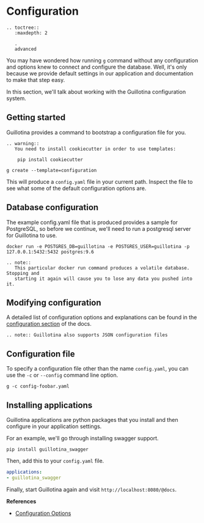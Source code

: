 # Configuration

```eval_rst
.. toctree::
   :maxdepth: 2

   .
   advanced
```

You may have wondered how running `g` command without any configuration and
options knew to connect and configure the database. Well, it's only because
we provide default settings in our application and documentation to make
that step easy.

In this section, we'll talk about working with the Guillotina configuration
system.


## Getting started

Guillotina provides a command to bootstrap a configuration file for you.

```eval_rst
.. warning::
   You need to install cookiecutter in order to use templates:
    
    pip install cookiecutter
```

```
g create --template=configuration
```

This will produce a `config.yaml` file in your current path. Inspect the file
to see what some of the default configuration options are.

## Database configuration

The example config.yaml file that is produced provides a sample for PostgreSQL, so before we continue,
we'll need to run a postgresql server for Guillotina to use.

```
docker run -e POSTGRES_DB=guillotina -e POSTGRES_USER=guillotina -p 127.0.0.1:5432:5432 postgres:9.6
```

```eval_rst
.. note::
   This particular docker run command produces a volatile database. Stopping and
   starting it again will cause you to lose any data you pushed into it.
```

## Modifying configuration

A detailed list of configuration options and explanations can be found
in the [configuration section](../../installation/configuration.html) of the docs.


```eval_rst
.. note:: Guillotina also supports JSON configuration files
```

## Configuration file

To specify a configuration file other than the name `config.yaml`, you can use
the `-c` or `--config` command line option.


```
g -c config-foobar.yaml
```


## Installing applications

Guillotina applications are python packages that you install and then configure
in your application settings.

For an example, we'll go through installing swagger support.

```
pip install guillotina_swagger
```

Then, add this to your `config.yaml` file.

```yaml
applications:
- guillotina_swagger
```

Finally, start Guillotina again and visit `http://localhost:8080/@docs`.


**References**

  - [Configuration Options](../../installation/configuration)
